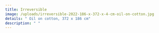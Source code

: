 ```yaml
---
title: Irreversible
image: /uploads/irreversible-2022-186-x-372-x-4-cm-oil-on-cotton.jpg
details: " Oil on cotton, 372 x 186 cm"
description: " "
---
```

